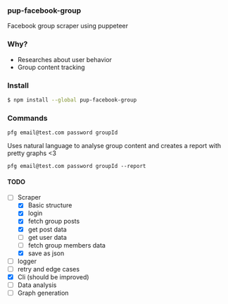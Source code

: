### pup-facebook-group

Facebook group scraper using puppeteer

### Why?
- Researches about user behavior
- Group content tracking

### Install

```bash
$ npm install --global pup-facebook-group
```

### Commands
```
pfg email@test.com password groupId
```

Uses natural language to analyse group content and creates a report with pretty graphs <3

```
pfg email@test.com password groupId --report
```

#### TODO

- [ ] Scraper
    - [x] Basic structure
    - [x] login
    - [x] fetch group posts
    - [x] get post data
    - [ ] get user data
    - [ ] fetch group members data
    - [x] save as json
- [ ] logger
- [ ] retry and edge cases
- [x] Cli (should be improved)
- [ ] Data analysis
- [ ] Graph generation
